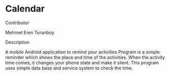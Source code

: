 # Calendar
Contributor

Mehmet Eren Turanboy

Description

A mobile Android application to remind your activities
Program is a simple reminder which shows the place and time of the activities. 
When the activity time comes, it changes your phone state and make it silent. 
This program uses simple data base and service system to check the time. 
